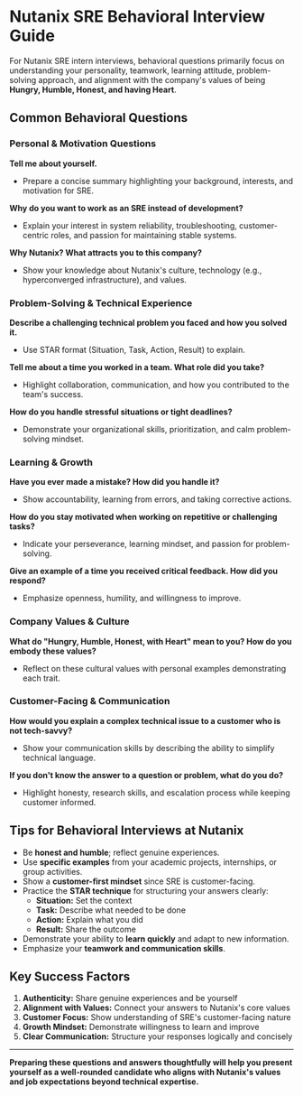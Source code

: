 # Nutanix SRE Behavioral Interview Guide

For Nutanix SRE intern interviews, behavioral questions primarily focus on understanding your personality, teamwork, learning attitude, problem-solving approach, and alignment with the company's values of being **Hungry, Humble, Honest, and having Heart**.

## Common Behavioral Questions

### Personal & Motivation Questions

**Tell me about yourself.**
- Prepare a concise summary highlighting your background, interests, and motivation for SRE.

**Why do you want to work as an SRE instead of development?**
- Explain your interest in system reliability, troubleshooting, customer-centric roles, and passion for maintaining stable systems.

**Why Nutanix? What attracts you to this company?**
- Show your knowledge about Nutanix's culture, technology (e.g., hyperconverged infrastructure), and values.

### Problem-Solving & Technical Experience

**Describe a challenging technical problem you faced and how you solved it.**
- Use STAR format (Situation, Task, Action, Result) to explain.

**Tell me about a time you worked in a team. What role did you take?**
- Highlight collaboration, communication, and how you contributed to the team's success.

**How do you handle stressful situations or tight deadlines?**
- Demonstrate your organizational skills, prioritization, and calm problem-solving mindset.

### Learning & Growth

**Have you ever made a mistake? How did you handle it?**
- Show accountability, learning from errors, and taking corrective actions.

**How do you stay motivated when working on repetitive or challenging tasks?**
- Indicate your perseverance, learning mindset, and passion for problem-solving.

**Give an example of a time you received critical feedback. How did you respond?**
- Emphasize openness, humility, and willingness to improve.

### Company Values & Culture

**What do "Hungry, Humble, Honest, with Heart" mean to you? How do you embody these values?**
- Reflect on these cultural values with personal examples demonstrating each trait.

### Customer-Facing & Communication

**How would you explain a complex technical issue to a customer who is not tech-savvy?**
- Show your communication skills by describing the ability to simplify technical language.

**If you don't know the answer to a question or problem, what do you do?**
- Highlight honesty, research skills, and escalation process while keeping customer informed.

## Tips for Behavioral Interviews at Nutanix

- Be **honest and humble**; reflect genuine experiences.
- Use **specific examples** from your academic projects, internships, or group activities.
- Show a **customer-first mindset** since SRE is customer-facing.
- Practice the **STAR technique** for structuring your answers clearly:
  - **Situation:** Set the context
  - **Task:** Describe what needed to be done
  - **Action:** Explain what you did
  - **Result:** Share the outcome
- Demonstrate your ability to **learn quickly** and adapt to new information.
- Emphasize your **teamwork and communication skills**.

## Key Success Factors

1. **Authenticity:** Share genuine experiences and be yourself
2. **Alignment with Values:** Connect your answers to Nutanix's core values
3. **Customer Focus:** Show understanding of SRE's customer-facing nature
4. **Growth Mindset:** Demonstrate willingness to learn and improve
5. **Clear Communication:** Structure your responses logically and concisely

---

**Preparing these questions and answers thoughtfully will help you present yourself as a well-rounded candidate who aligns with Nutanix's values and job expectations beyond technical expertise.**
